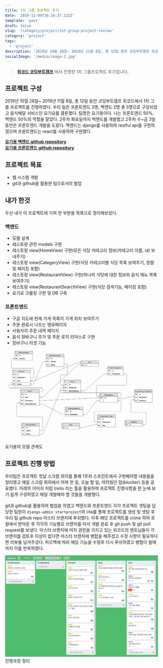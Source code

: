 ```yaml
---
title: 1차 그룹 프로젝트 후기
date: '2019-11-09T16:16:37.121Z'
template: 'post'
draft: false
slug: '/category/project/1st-group-project-review'
category: 'project'
tags:
  - 'project'
description: '2019년 10월 28일~ 2019년 11월 8일, 총 12일 동안 코딩부트캠프 위코드에서 1차 그룹 프로젝트를 진행하였다. 우리 팀은 프론트엔드 3명, 백엔드 2명 총 5명으로 구성되었고 음식배달 서비스인 요기요를 클론했다. 팀명은 요기용이다. 나는 프론트엔드 50%, 백엔드 50%의 역할을 맡았다...'
socialImage: '/media/image-2.jpg'
---
```


> **[위코드 코딩부트캠프](http://wecode.co.kr/)** 에서 진행한 1차 그룹프로젝트 후기입니다.

## 프로젝트 구성

2019년 10월 28일~ 2019년 11월 8일, 총 12일 동안 코딩부트캠프 위코드에서 1차 그룹 프로젝트를 진행하였다. 우리 팀은 프론트엔드 3명, 백엔드 2명 총 5명으로 구성되었고 음식배달 서비스인 요기요를 클론했다. 팀명은 요기용이다. 나는 프론트엔드 50%, 백엔드 50%의 역할을 맡았다. 2주차 화요일까지 백엔드를 개발했고 2주차 수~금 3일동안은 프론트엔드 개발을 도왔다. 백엔드는 django를 사용하여 restful api를 구현하였으며 프론트엔드는 react를 사용하여 구현했다.

**[요기용 백엔드 github repository](https://github.com/saegeullee/yogiyong-backend)**<br>
**[요기용 프론트엔드 github repository](https://github.com/saegeullee/yogiyong-frontend)**

## 프로젝트 목표

- 웹 시스템 개발
- git과 github을 활용한 팀으로서의 협업

## 내가 한것

우선 내가 이 프로젝트에 기여 한 부분을 목록으로 정리해보았다.

### 백엔드

- 모델 설계
- 레스토랑 관련 models 구현
- 레스토랑 view(HomeView) 구현(모든 식당 카테고리 정보(카테고리 이름, id) 보내주기)
- 레스토랑 view(CategoryView) 구현(식당 카테고리별 식당 목록 보여주기, 정렬 및 페이징 포함)
- 레스토랑 view(RestaurantView) 구현(하나의 식당에 대한 정보와 음식 메뉴 목록 보여주기)
- 레스토랑 view(RestaurantSearchView) 구현(식당 검색기능, 페이징 포함)
- 요기요 크롤링 구현 및 DB 구축

### 프론트엔드

- 구글 지도에 현재 가게 목록의 가게 위치 보여주기
- 주문 완료시 나오는 땡큐페이지
- 사용자의 주문 내역 페이지
- 음식 장바구니 추가 및 주문 로직 리덕스로 구현
- 장바구니 리셋 기능

![yogiyong models](/media/yogiyong_erd.png)

요기용의 모델 관계도

## 프로젝트 진행 방법

우리팀은 프로젝트 첫날 스크럼 회의를 통해 1주차 스프린트에서 구현해야할 내용들을 정리했고 매일 스크럼 회의에서 어제 한 일, 오늘 할 일, 어려웠던 점(blocker) 등을 공유했다. 아래의 이미지 처럼 trello 라는 툴을 활용하여 프로젝트 진행사항을 한 눈에 보기 쉽게 구성하였고 매일 개발해야 할 것들을 개발했다.<br><br>
git과 github을 활용하여 협업을 하였고 백엔드와 프론트엔드 각각 프로젝트 셋팅을 담당한 팀원이 `django-admin startproject`와 `CRA`를 통해 프로젝트를 생성 및 셋팅 후 우리 팀 github repo 마스터 브랜치에 푸쉬했다. 이후 해당 프로젝트를 clone 하여 로컬에서 받아온 후 각각의 기능별로 브랜치를 따서 개발 완료 후 git push 및 git pull request를 보냈다. 마스터 브랜치에 머지 권한을 가지고 있는 위코드의 멘토님들이 각 브랜치를 검토후 이상이 없다면 마스터 브랜치에 병합을 해주셨고 수정 사항이 필요하다면 리뷰를 남겨주셨다. 피드백에 따라 해당 기능을 수정후 다시 푸쉬하였고 병합이 될때까지 이를 반복하였다.

![trello](/media/trello.jpg)
진행과정 정리
